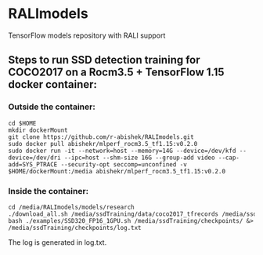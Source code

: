 # RALImodels
TensorFlow models repository with RALI support

## Steps to run SSD detection training for COCO2017 on a Rocm3.5 + TensorFlow 1.15 docker container:

### Outside the container:
```
cd $HOME
mkdir dockerMount
git clone https://github.com/r-abishek/RALImodels.git
sudo docker pull abishekr/mlperf_rocm3.5_tf1.15:v0.2.0
sudo docker run -it --network=host --memory=14G --device=/dev/kfd --device=/dev/dri --ipc=host --shm-size 16G --group-add video --cap-add=SYS_PTRACE --security-opt seccomp=unconfined -v $HOME/dockerMount:/media abishekr/mlperf_rocm3.5_tf1.15:v0.2.0
```

### Inside the container:
```
cd /media/RALImodels/models/research
./download_all.sh /media/ssdTraining/data/coco2017_tfrecords /media/ssdTraining/checkpoints
bash ./examples/SSD320_FP16_1GPU.sh /media/ssdTraining/checkpoints/ &> /media/ssdTraining/checkpoints/log.txt
```
The log is generated in log.txt.
